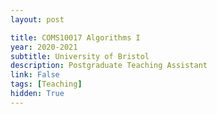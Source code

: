 ```yaml
---
layout: post

title: COMS10017 Algorithms I
year: 2020-2021
subtitle: University of Bristol
description: Postgraduate Teaching Assistant
link: False
tags: [Teaching]
hidden: True
---
```

